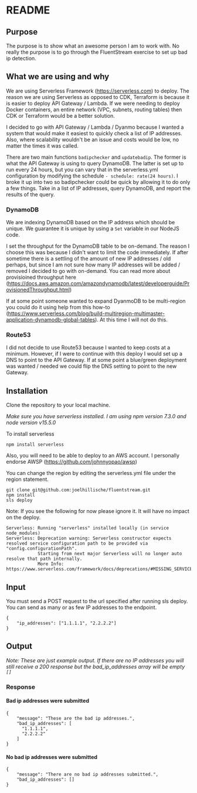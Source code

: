# README

## Purpose

The purpose is to show what an awesome person I am to work with.  No really the purpose is to go through the FluentStream exercise to set up bad ip detection.

## What we are using and why

We are using Serverless Framework (https://serverless.com) to deploy.  The reason we are using Serverless as opposed to CDK, Terraform is because it is easier to deploy API Gateway / Lambda.  If we were needing to deploy Docker containers, an entire network (VPC, subnets, routing tables) then CDK or Terraform would be a better solution.

I decided to go with API Gateway / Lambda / Dyanmo because I wanted a system that would make it easiest to quickly check a list of IP addresses.  Also, where scalability wouldn't be an issue and costs would be low, no matter the times it was called.

There are two main functions `badipchecker` and `updatebadip`.  The former is what the API Gateway is using to query DynamoDB.  The latter is set up to run every 24 hours, but you can vary that in the serverless.yml configuration by modifying the schedule `- schedule: rate(24 hours)`.  I broke it up into two so badipchecker could be quick by allowing it to do only a few things.  Take in a list of IP addresses, query DynamoDB, and report the results of the query.

### DynamoDB

We are indexing DynamoDB based on the IP address which should be unique.  We guarantee it is unique by using a `Set` variable in our NodeJS code.

I set the throughput for the DynamoDB table to be on-demand.  The reason I choose this was because I didn't want to limit  the code immediately.  If after sometime there is a settling of the amount of new IP addresses / old perhaps, but since I am not sure how many IP addresses will be added / removed I decided to go with on-demand.  You can read more about provisioined throughput here (https://docs.aws.amazon.com/amazondynamodb/latest/developerguide/ProvisionedThroughput.html)

If at some point someone wanted to expand DyanmoDB to be multi-region you could do it using help from this how-to (https://www.serverless.com/blog/build-multiregion-multimaster-application-dynamodb-global-tables).  At this time I will not do this.
### Route53

I did not decide to use Route53 because I wanted to keep costs at a minimum.  However, if I were to continue with this deploy I would set up a DNS to point to the API Gateway.  If at some point a blue/green deployment was wanted / needed we could flip the DNS setting to point to the new Gateway.
## Installation

Clone the repository to your local machine.

*Make sure you have serverless installed.  I am using npm version 7.3.0 and node version v15.5.0*

To install serverless

```
npm install serverless
```

Also, you will need to be able to deploy to an AWS account.  I personally endorse AWSP (https://github.com/johnnyopao/awsp)

You can change the region by editing the serverless.yml file under the region statement.

```
git clone git@github.com:joelhillische/fluentstream.git
npm install
sls deploy
```

Note: If you see the following for now please ignore it.  It will have no impact on the deploy.

```
Serverless: Running "serverless" installed locally (in service node_modules)
Serverless: Deprecation warning: Serverless constructor expects resolved service configuration path to be provided via "config.configurationPath".
            Starting from next major Serverless will no longer auto resolve that path internally.
            More Info: https://www.serverless.com/framework/docs/deprecations/#MISSING_SERVICE_CONFIGURATION_PATH
```

## Input

You must send a POST request to the url specified after running sls deploy.  You can send as many or as few IP addresses to the endpoint.

```
{
    "ip_addresses": ["1.1.1.1", "2.2.2.2"]
}
```

## Output

*Note: These are just example output.  If there are no IP addresses you will still receive a 200 response but the bad_ip_addresses array will be empty `[]`*

### Response

#### Bad ip addresses were submitted

```
{
    "message": "These are the bad ip addresses.",
    "bad_ip_addresses": [
      "1.1.1.1",
      "2.2.2.2"
    ]
}
```

#### No bad ip addresses were submitted

```
{
    "message": "There are no bad ip addresses submitted.",
    "bad_ip_addresses": []
}
```